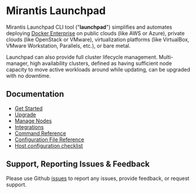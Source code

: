 # Mirantis Launchpad

Mirantis Launchpad CLI tool ("**launchpad**") simplifies and automates deploying [Docker Enterprise](https://www.mirantis.com/software/docker/docker-enterprise/) on public clouds (like AWS or Azure), private clouds (like OpenStack or VMware), virtualization platforms (like VirtualBox, VMware Workstation, Parallels, etc.), or bare metal.

Launchpad can also provide full cluster lifecycle management. Multi-manager, high availability clusters, defined as having sufficient node capacity to move active workloads around while updating, can be upgraded with no downtime.

## Documentation

* [Get Started](./docs/getting-started.md)
* [Upgrade](./docs/upgrades.md)
* [Manage Nodes](./docs/node-management.md)
* [Integrations](./docs/integrations.md)
* [Command Reference](./docs/command-reference.md)
* [Configuration File Reference](./docs/configuration-file.md)
* [Host configuration checklist](host-configuration.md)

## Support, Reporting Issues & Feedback

Please use Github [issues](https://github.com/Mirantis/launchpad/issues) to report any issues, provide feedback, or request support.
